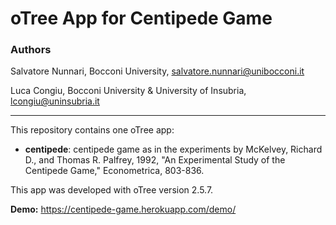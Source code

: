 # oTree App for Centipede Game
### Authors

Salvatore Nunnari, Bocconi University, salvatore.nunnari@unibocconi.it

Luca Congiu, Bocconi University & University of Insubria, lcongiu@uninsubria.it

---

This repository contains one oTree app:

* **centipede**: centipede game as in the experiments by McKelvey, Richard D., and Thomas R. Palfrey, 1992, "An Experimental Study of the Centipede Game," Econometrica, 803-836.

This app was developed with oTree version 2.5.7.

**Demo:** https://centipede-game.herokuapp.com/demo/
